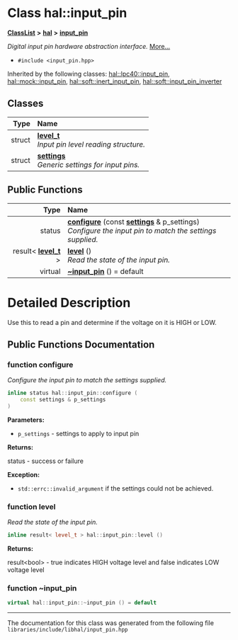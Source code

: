 

# Class hal::input\_pin



[**ClassList**](annotated.md) **>** [**hal**](namespacehal.md) **>** [**input\_pin**](classhal_1_1input__pin.md)



_Digital input pin hardware abstraction interface._ [More...](#detailed-description)

* `#include <input_pin.hpp>`





Inherited by the following classes: [hal::lpc40::input\_pin](classhal_1_1lpc40_1_1input__pin.md),  [hal::mock::input\_pin](structhal_1_1mock_1_1input__pin.md),  [hal::soft::inert\_input\_pin](classhal_1_1soft_1_1inert__input__pin.md),  [hal::soft::input\_pin\_inverter](classhal_1_1soft_1_1input__pin__inverter.md)










## Classes

| Type | Name |
| ---: | :--- |
| struct | [**level\_t**](structhal_1_1input__pin_1_1level__t.md) <br>_Input pin level reading structure._  |
| struct | [**settings**](structhal_1_1input__pin_1_1settings.md) <br>_Generic settings for input pins._  |






















## Public Functions

| Type | Name |
| ---: | :--- |
|  status | [**configure**](#function-configure) (const [**settings**](structhal_1_1input__pin_1_1settings.md) & p\_settings) <br>_Configure the input pin to match the settings supplied._  |
|  result&lt; [**level\_t**](structhal_1_1input__pin_1_1level__t.md) &gt; | [**level**](#function-level) () <br>_Read the state of the input pin._  |
| virtual  | [**~input\_pin**](#function-input_pin) () = default<br> |




























# Detailed Description


Use this to read a pin and determine if the voltage on it is HIGH or LOW. 


    
## Public Functions Documentation




### function configure 

_Configure the input pin to match the settings supplied._ 
```C++
inline status hal::input_pin::configure (
    const settings & p_settings
) 
```





**Parameters:**


* `p_settings` - settings to apply to input pin 



**Returns:**

status - success or failure 




**Exception:**


* `std::errc::invalid_argument` if the settings could not be achieved. 




        



### function level 

_Read the state of the input pin._ 
```C++
inline result< level_t > hal::input_pin::level () 
```





**Returns:**

result&lt;bool&gt; - true indicates HIGH voltage level and false indicates LOW voltage level 





        



### function ~input\_pin 

```C++
virtual hal::input_pin::~input_pin () = default
```




------------------------------
The documentation for this class was generated from the following file `libraries/include/libhal/input_pin.hpp`

